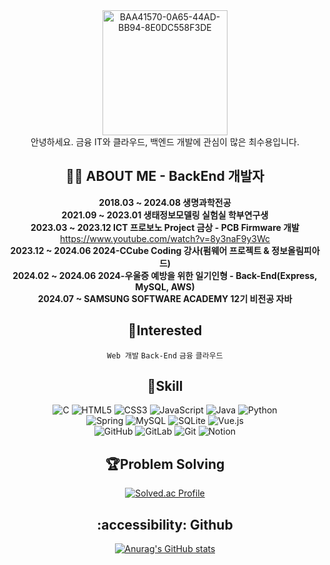 <div align="center">
  <img src="https://github.com/user-attachments/assets/01088ced-8995-47fc-902e-3aadc8ffdf68" alt="BAA41570-0A65-44AD-BB94-8E0DC558F3DE" width="200"><br>
  안녕하세요. 금융 IT와 클라우드, 백엔드 개발에 관심이 많은 최수용입니다.<br>

  ## 👩‍💻 ABOUT ME - BackEnd 개발자
  **2018.03 ~ 2024.08 생명과학전공**<br>
  **2021.09 ~ 2023.01 생태정보모델링 실험실 학부연구생**<br> 
  **2023.03 ~ 2023.12 ICT 프로보노 Project 금상 - PCB Firmware 개발**<br> https://www.youtube.com/watch?v=8y3naF9y3Wc<br>
  **2023.12 ~ 2024.06 2024-CCube Coding 강사(펌웨어 프로젝트 & 정보올림피아드)**<br>
  **2024.02 ~ 2024.06 2024-우울증 예방을 위한 일기인형 - Back-End(Express, MySQL, AWS)**<br>
  **2024.07 ~ SAMSUNG SOFTWARE ACADEMY 12기 비전공 자바**

  ## 🏁Interested
  `Web 개발`
  `Back-End`
  `금융`
  `클라우드`

  ## 💪Skill
  ![C](https://img.shields.io/badge/c-%2300599C.svg?style=for-the-badge&logo=c&logoColor=white)
  ![HTML5](https://img.shields.io/badge/html5-%23E34F26.svg?style=for-the-badge&logo=html5&logoColor=white)
  ![CSS3](https://img.shields.io/badge/css3-%231572B6.svg?style=for-the-badge&logo=css3&logoColor=white)
  ![JavaScript](https://img.shields.io/badge/javascript-%23323330.svg?style=for-the-badge&logo=javascript&logoColor=%23F7DF1E)
  ![Java](https://img.shields.io/badge/java-%23ED8B00.svg?style=for-the-badge&logo=openjdk&logoColor=white)
  ![Python](https://img.shields.io/badge/python-3670A0?style=for-the-badge&logo=python&logoColor=ffdd54)<br>
  ![Spring](https://img.shields.io/badge/spring-%236DB33F.svg?style=for-the-badge&logo=spring&logoColor=white)
  ![MySQL](https://img.shields.io/badge/mysql-4479A1.svg?style=for-the-badge&logo=mysql&logoColor=white)
  ![SQLite](https://img.shields.io/badge/sqlite-%2307405e.svg?style=for-the-badge&logo=sqlite&logoColor=white)
  ![Vue.js](https://img.shields.io/badge/vuejs-%2335495e.svg?style=for-the-badge&logo=vuedotjs&logoColor=%234FC08D)<br>
  ![GitHub](https://img.shields.io/badge/github-%23121011.svg?style=for-the-badge&logo=github&logoColor=white)
  ![GitLab](https://img.shields.io/badge/gitlab-%23181717.svg?style=for-the-badge&logo=gitlab&logoColor=white)
  ![Git](https://img.shields.io/badge/git-%23F05033.svg?style=for-the-badge&logo=git&logoColor=white)
  ![Notion](https://img.shields.io/badge/Notion-%23000000.svg?style=for-the-badge&logo=notion&logoColor=white)

  ## 🏆Problem Solving

  [![Solved.ac Profile](http://mazassumnida.wtf/api/v2/generate_badge?boj=tlgmdtl1118)](https://solved.ac/tlgmdtl1118/)

  ## :accessibility: Github
  [![Anurag's GitHub stats](https://github-readme-stats.vercel.app/api?username=choisuyong44)](https://github.com/anuraghazra/github-readme-stats)

</div>
